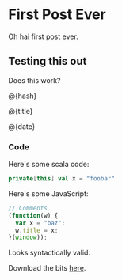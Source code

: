 # First Post Ever

Oh hai first post ever.

## Testing this out

Does this work?

@{hash}

@{title}

@{date}

### Code

Here's some scala code:

```scala
private[this] val x = "foobar"
```

Here's some JavaScript:

```javascript
// Comments
(function(w) {
  var x = "baz";
  w.title = x;
}(window));
```

Looks syntactically valid.

Download the bits <a href="#">here</a>.
